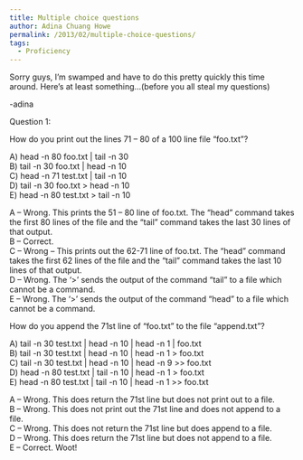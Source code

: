 ```yaml
---
title: Multiple choice questions
author: Adina Chuang Howe
permalink: /2013/02/multiple-choice-questions/
tags:
  - Proficiency
---
```

Sorry guys, I&#8217;m swamped and have to do this pretty quickly this time around. Here&#8217;s at least something&#8230;(before you all steal my questions)

-adina

Question 1:

How do you print out the lines 71 &#8211; 80 of a 100 line file &#8220;foo.txt&#8221;?

A) head -n 80 foo.txt | tail -n 30  
B) tail -n 30 foo.txt | head -n 10  
C) head -n 71 test.txt | tail -n 10  
D) tail -n 30 foo.txt > head -n 10  
E) head -n 80 test.txt > tail -n 10

A &#8211; Wrong. This prints the 51 &#8211; 80 line of foo.txt. The &#8220;head&#8221; command takes the first 80 lines of the file and the &#8220;tail&#8221; command takes the last 30 lines of that output.  
B &#8211; Correct.  
C &#8211; Wrong &#8211; This prints out the 62-71 line of foo.txt. The &#8220;head&#8221; command takes the first 62 lines of the file and the &#8220;tail&#8221; command takes the last 10 lines of that output.  
D &#8211; Wrong. The &#8216;>&#8217; sends the output of the command &#8220;tail&#8221; to a file which cannot be a command.  
E &#8211; Wrong. The &#8216;>&#8217; sends the output of the command &#8220;head&#8221; to a file which cannot be a command. 

How do you append the 71st line of &#8220;foo.txt&#8221; to the file &#8220;append.txt&#8221;?

A) tail -n 30 test.txt | head -n 10 | head -n 1 | foo.txt  
B) tail -n 30 test.txt | head -n 10 | head -n 1 > foo.txt  
C) tail -n 30 test.txt | head -n 10 | head -n 9 >> foo.txt  
D) head -n 80 test.txt | tail -n 10 | head -n 1 > foo.txt  
E) head -n 80 test.txt | tail -n 10 | head -n 1 >> foo.txt

A &#8211; Wrong. This does return the 71st line but does not print out to a file.  
B &#8211; Wrong. This does not print out the 71st line and does not append to a file.  
C &#8211; Wrong. This does not return the 71st line but does append to a file.  
D &#8211; Wrong. This does return the 71st line but does not append to a file.  
E &#8211; Correct. Woot!
